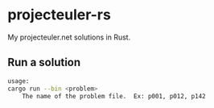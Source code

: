 # projecteuler-rs

My projecteuler.net solutions in Rust.


## Run a solution

```bash
usage:
cargo run --bin <problem>
    The name of the problem file.  Ex: p001, p012, p142
```
